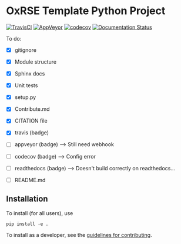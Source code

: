 # OxRSE Template Python Project
[![TravisCI](https://travis-ci.org/OxfordRSE/template-project-python.svg?branch=master)](https://travis-ci.org/OxfordRSE/template-project-python/)
[![AppVeyor](https://ci.appveyor.com/api/projects/status/ahp5ubq1ckc6r42l?svg=true)](https://ci.appveyor.com/project/MichaelClerx/template-project-python)
[![codecov](https://codecov.io/gh/OxfordRSE/template-project-python/branch/master/graph/badge.svg)](https://codecov.io/gh/OxfordRSE/template-project-python)
[![Documentation Status](https://readthedocs.org/projects/oxrse-template-project-python/badge/?version=latest)](https://oxrse-template-project-python.readthedocs.io/en/latest/?badge=latest)

To do:
- [x] gitignore
- [x] Module structure
- [x] Sphinx docs
- [x] Unit tests
- [x] setup.py
- [x] Contribute.md
- [x] CITATION file
- [x] travis (badge)
- [ ] appveyor (badge) --> Still need webhook
- [ ] codecov (badge) --> Config error
- [ ] readthedocs (badge) --> Doesn't build correctly on readthedocs...
- [ ] README.md


## Installation

To install (for all users), use

```
pip install -e .
```

To install as a developer, see the [guidelines for contributing](CONTRIBUTE.md).


